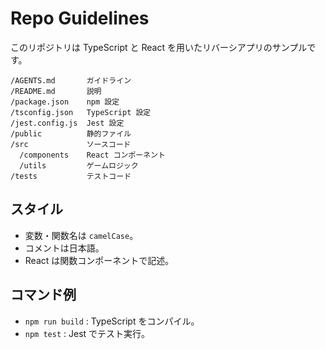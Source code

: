 # Repo Guidelines

このリポジトリは TypeScript と React を用いたリバーシアプリのサンプルです。

```
/AGENTS.md       ガイドライン
/README.md       説明
/package.json    npm 設定
/tsconfig.json   TypeScript 設定
/jest.config.js  Jest 設定
/public          静的ファイル
/src             ソースコード
  /components    React コンポーネント
  /utils         ゲームロジック
/tests           テストコード
```

## スタイル
- 変数・関数名は `camelCase`。
- コメントは日本語。
- React は関数コンポーネントで記述。

## コマンド例
- `npm run build` : TypeScript をコンパイル。
- `npm test` : Jest でテスト実行。
